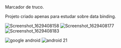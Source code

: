 Marcador de truco. 

Projeto criado apenas para estudar sobre data binding.

![Screenshot_1629408158](https://user-images.githubusercontent.com/47648982/130146809-460b895b-c193-4ffe-8306-154676327b4b.png) ![Screenshot_1629408177](https://user-images.githubusercontent.com/47648982/130146830-a15f8cc9-270b-412d-a381-9790da6e809f.png) ![Screenshot_1629408183](https://user-images.githubusercontent.com/47648982/130146842-12e9efc4-650e-4da2-b448-d190ed98511a.png)





![google android](https://user-images.githubusercontent.com/47648982/130147489-a577556c-d95c-4f97-9b2b-a3a70ea6e028.png)
![android 21](https://user-images.githubusercontent.com/47648982/130147491-7e53c842-cd52-4be7-b687-08d38bf4b097.png)












